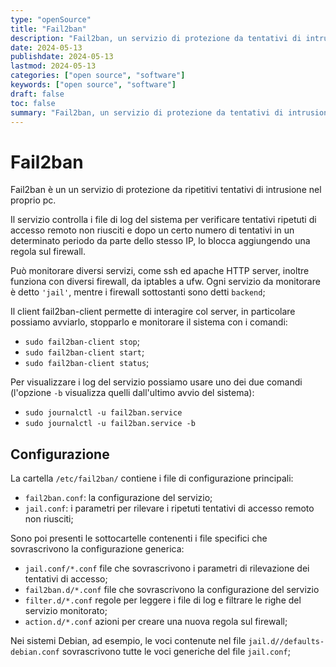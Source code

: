 ```yaml
---
type: "openSource"
title: "Fail2ban"
description: "Fail2ban, un servizio di protezione da tentativi di intrusione ripetuti"
date: 2024-05-13
publishdate: 2024-05-13
lastmod: 2024-05-13
categories: ["open source", "software"]
keywords: ["open source", "software"]
draft: false
toc: false
summary: "Fail2ban, un servizio di protezione da tentativi di intrusione ripetuti."
---
```


# Fail2ban

Fail2ban è un un servizio di protezione da ripetitivi tentativi di intrusione nel proprio pc.

Il servizio controlla i file di log del sistema per verificare tentativi ripetuti di accesso remoto non riusciti e dopo un certo numero di tentativi in un determinato periodo da parte dello stesso IP, lo blocca aggiungendo una regola sul firewall.

Può monitorare diversi servizi, come ssh ed apache HTTP server, inoltre funziona con diversi firewall, da iptables a ufw. Ogni servizio da monitorare è detto `'jail'`, mentre i firewall sottostanti sono detti ``backend``;

Il client fail2ban-client permette di interagire col server, in particolare possiamo avviarlo, stopparlo e monitorare il sistema con i comandi:

- ``sudo fail2ban-client stop``;
- ``sudo fail2ban-client start``;
- ``sudo fail2ban-client status``;

Per visualizzare i log del servizio possiamo usare uno dei due comandi (l'opzione ``-b`` visualizza quelli dall'ultimo avvio del sistema):

- ``sudo journalctl -u fail2ban.service``
- ``sudo journalctl -u fail2ban.service -b``

## Configurazione

La cartella ``/etc/fail2ban/`` contiene i file di configurazione principali:

- ``fail2ban.conf``: la configurazione del servizio;
- ``jail.conf``: i parametri per rilevare i ripetuti tentativi di accesso remoto non riusciti;

Sono poi presenti le sottocartelle contenenti i file specifici che sovrascrivono la configurazione generica:

- ``jail.conf/*.conf`` file che sovrascrivono i parametri di rilevazione dei tentativi di accesso;
- ``fail2ban.d/*.conf`` file che sovrascrivono la configurazione del servizio
- ``filter.d/*.conf`` regole per leggere i file di log e filtrare le righe del servizio monitorato;
- ``action.d/*.conf`` azioni per creare una nuova regola sul firewall;

Nei sistemi Debian, ad esempio, le voci contenute nel file ``jail.d//defaults-debian.conf`` sovrascrivono tutte le voci generiche del file ``jail.conf``;

<!-- 
![Bitwarden - Resoconto nessuna violazione](/static/openSource/Bitwarden-Resoconti-no-violazione.png "Bitwarden - Resoconto nessuna violazione")

Installa l'app da [F-Droid](/opensource/fdroid/ "F-Droid").
-->
